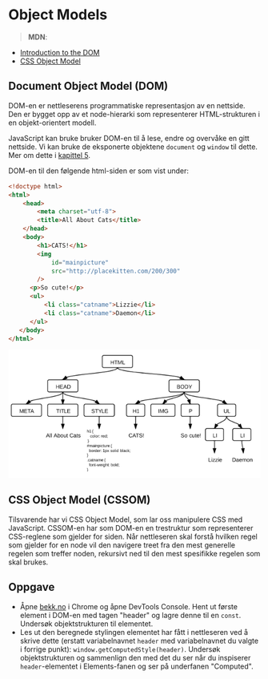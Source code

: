 # Object Models

> **MDN**:
* [Introduction to the DOM](https://developer.mozilla.org/en-US/docs/Web/API/Document_Object_Model/Introduction)
* [CSS Object Model](https://developer.mozilla.org/en-US/docs/Web/API/CSS_Object_Model)

## Document Object Model (DOM)

DOM-en er nettleserens programmatiske representasjon av en nettside. Den er bygget opp av et node-hierarki som representerer HTML-strukturen i en objekt-orientert modell.

JavaScript kan bruke bruker DOM-en til å lese, endre og overvåke en gitt nettside. Vi kan bruke de eksponerte objektene `document` og `window` til dette. Mer om dette i [kapittel 5](../05-javascript/06-dom-apiet.md).

 DOM-en til den følgende html-siden er som vist under:
```html
<!doctype html>
<html>
    <head>
        <meta charset="utf-8">
        <title>All About Cats</title>
    </head>
    <body>
        <h1>CATS!</h1>
        <img
            id="mainpicture"
            src="http://placekitten.com/200/300"
        />
      <p>So cute!</p>
      <ul>
          <li class="catname">Lizzie</li>
          <li class="catname">Daemon</li>
      </ul>
   </body>
</html>
```

![dom-tree](https://raw.githubusercontent.com/ewendel/frontend--bilder/master/DOM.png)

## CSS Object Model (CSSOM)

Tilsvarende har vi CSS Object Model, som lar oss manipulere CSS med JavaScript. CSSOM-en har som DOM-en en trestruktur som representerer CSS-reglene som gjelder for siden. Når nettleseren skal forstå hvilken regel som gjelder for en node vil den navigere treet fra den mest generelle regelen som treffer noden, rekursivt ned til den mest spesifikke regelen som skal brukes.

## Oppgave

* Åpne [bekk.no](https://www.bekk.no) i Chrome og åpne DevTools Console. Hent ut første element i DOM-en med tagen "header" og lagre denne til en `const`. Undersøk objektstrukturen til elementet.
* Les ut den beregnede stylingen elementet har fått i nettleseren ved å skrive dette (erstatt variabelnavnet `header` med variabelnavnet du valgte i forrige punkt): `window.getComputedStyle(header)`. Undersøk objektstrukturen og sammenlign den med det du ser når du inspiserer `header`-elementet i Elements-fanen og ser på underfanen "Computed".
